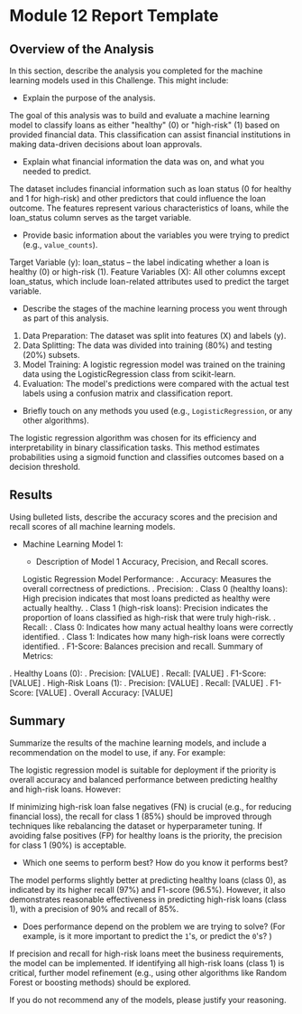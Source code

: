 # Module 12 Report Template

## Overview of the Analysis

In this section, describe the analysis you completed for the machine learning models used in this Challenge. This might include:

* Explain the purpose of the analysis.

The goal of this analysis was to build and evaluate a machine learning model to classify loans as either "healthy" (0) or "high-risk" (1) based on provided financial data. This classification can assist financial institutions in making data-driven decisions about loan approvals.

* Explain what financial information the data was on, and what you needed to predict.

The dataset includes financial information such as loan status (0 for healthy and 1 for high-risk) and other predictors that could influence the loan outcome. The features represent various characteristics of loans, while the loan_status column serves as the target variable.

* Provide basic information about the variables you were trying to predict (e.g., `value_counts`).

Target Variable (y): loan_status – the label indicating whether a loan is healthy (0) or high-risk (1).
Feature Variables (X): All other columns except loan_status, which include loan-related attributes used to predict the target variable.

* Describe the stages of the machine learning process you went through as part of this analysis.

1. Data Preparation: The dataset was split into features (X) and labels (y).
2. Data Splitting: The data was divided into training (80%) and testing (20%) subsets.
3. Model Training: A logistic regression model was trained on the training data using the LogisticRegression class from scikit-learn.
4. Evaluation: The model's predictions were compared with the actual test labels using a confusion matrix and classification report.

* Briefly touch on any methods you used (e.g., `LogisticRegression`, or any other algorithms).

The logistic regression algorithm was chosen for its efficiency and interpretability in binary classification tasks. This method estimates probabilities using a sigmoid function and classifies outcomes based on a decision threshold.

## Results

Using bulleted lists, describe the accuracy scores and the precision and recall scores of all machine learning models.

* Machine Learning Model 1:
    * Description of Model 1 Accuracy, Precision, and Recall scores.

    Logistic Regression Model Performance:
. Accuracy: Measures the overall correctness of predictions.
. Precision:
   . Class 0 (healthy loans): High precision indicates that most loans predicted as healthy were    actually healthy.
   . Class 1 (high-risk loans): Precision indicates the proportion of loans classified as high-risk that were truly high-risk.
. Recall:
  . Class 0: Indicates how many actual healthy loans were correctly identified.
  . Class 1: Indicates how many high-risk loans were correctly identified.
. F1-Score: Balances precision and recall.
Summary of Metrics:

. Healthy Loans (0):
  . Precision: [VALUE]
  . Recall: [VALUE]
  . F1-Score: [VALUE]
. High-Risk Loans (1):
  . Precision: [VALUE]
  . Recall: [VALUE]
  . F1-Score: [VALUE]
. Overall Accuracy: [VALUE]


## Summary

Summarize the results of the machine learning models, and include a recommendation on the model to use, if any. For example:

The logistic regression model is suitable for deployment if the priority is overall accuracy and balanced performance between predicting healthy and high-risk loans. However:

If minimizing high-risk loan false negatives (FN) is crucial (e.g., for reducing financial loss), the recall for class 1 (85%) should be improved through techniques like rebalancing the dataset or hyperparameter tuning.
If avoiding false positives (FP) for healthy loans is the priority, the precision for class 1 (90%) is acceptable.

* Which one seems to perform best? How do you know it performs best?

The model performs slightly better at predicting healthy loans (class 0), as indicated by its higher recall (97%) and F1-score (96.5%).
However, it also demonstrates reasonable effectiveness in predicting high-risk loans (class 1), with a precision of 90% and recall of 85%.

* Does performance depend on the problem we are trying to solve? (For example, is it more important to predict the `1`'s, or predict the `0`'s? )

If precision and recall for high-risk loans meet the business requirements, the model can be implemented.
If identifying all high-risk loans (class 1) is critical, further model refinement (e.g., using other algorithms like Random Forest or boosting methods) should be explored.

If you do not recommend any of the models, please justify your reasoning.
